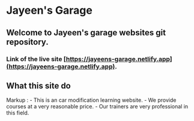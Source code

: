 # Jayeen's Garage
## Welcome to Jayeen's garage websites git repository.
### Link of the live site [https://jayeens-garage.netlify.app](https://jayeens-garage.netlify.app).

## What this site do

   Markup : - This is an car modification learning website.
            - We provide courses at a very reasonable price.
            - Our trainers are very professional in this field.
